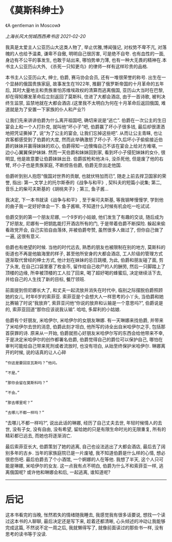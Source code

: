 # 《莫斯科绅士》

《A gentleman in Moscow》

*上海长风大悦城西西弗书店 2021-02-20*

我真是太爱主人公亚历山大这类人物了, 举止优雅,博闻强记, 对权势不卑不亢, 对落魄的人也给予温柔, 谦卑不自傲, 明明自己很厉害, 可是绝不自夸. 也有血性的一面, 身边有不公平的事发生, 也敢于站出来, 哪怕势单力薄, 也有一种大无畏的精神在.本书主人公亚历山大外, 《杀死一只知更鸟》的律师一样有这样珍贵的品格.

本书主人公亚历山大, 绅士, 伯爵, 赛马协会会员, 还有一堆很荣誉的称号. 出生在一个显赫的俄国贵族家庭, 故事发生在1922年, 推翻了俄罗斯帝国的十月革命的五年后, 其时大量地主和贵族害怕苏维埃政权的清算而逃离俄国, 亚历山大当时在巴黎, 却在得知爆发革命后立刻返回了莫斯科, 住进了大都会酒店, 由于一首诗歌, 被判决终生监禁, 监禁地就在大都会酒店.(这里我不太明白为何在十月革命后返回俄国, 难道就是为了安置一下家族的仆人和产业?)

让我们先来讲讲伯爵为什么离开祖国吧, 确切来说是“逃亡”. 伯爵在一次公主的生日宴会上和一个人打扑克, 就叫他“坏小子”吧, 伯爵赢了坏小子很多钱, 最后却很潇洒地把凭证撕掉了, 说“为了公主的宴会, 让我们忘掉这些吧”. 从而让公主青睐, 也让宾客都感受到了伯爵的大度, 然而此举确激怒了坏小子. 不久后坏小子偷偷接近伯爵的妹妹并赢得妹妹的欢心, 伯爵得知一边懊悔自己不该在宴会上给对方难堪, 一边小心翼翼保护妹妹. 然而一天伯爵和妹妹回到家, 看到坏小子侵犯妹妹的女仆, 很明显, 他是故意要让伯爵妹妹出丑. 伯爵拔枪和他决斗, 没杀死他, 但是废了他的右臂, 坏小子也是贵族家庭, 不断控告伯爵, 伯爵无奈出走他国.

伯爵听到别人抱怨“俄国对世界的贡献, 也就伏特加而已”, 随走上前去捍卫国家的荣誉, 指出: 第一,文学上的托尔斯泰的《战争与和平》, 契科夫的短篇小说集; 第二, 音乐上的柴可夫斯基的《胡桃夹子》; 第三, 鱼子酱...

我决定, 下一本书就读《战争与和平》, 至于柴可夫斯基, 等我钢琴慢慢学, 学到他的曲子我一定好好体会一下. 鱼子酱嘛, 不知道什么时候有机会吃一吃试试.

伯爵交到的第一个朋友尼娜, 一个9岁的小姑娘, 他们发生了有趣的交谈, 随后成为了好朋友, 尼娜有一把钥匙能打开酒店所有的门, 于是带着伯爵不断探险. 躲起来偷看政党开会, 自己实验自由落体, 并被伯爵夸赞, 虽然很多人做过了, 但你自己做了一遍, 这很有意义.


伯爵也有绝望的时候. 当他的时代远去, 熟悉的朋友也被限制在别的地方, 莫斯科的街道也不再是他脑海里的样子, 甚至他所安身的大都会酒店, 工人阶级的管理方式逐渐取代曾经的绅士方式, 他计划在妹妹的忌日跳楼, 为此, 伯爵和朋友碰了面, 剪了头发, 在自己口袋里塞了枚金币, 留作给自己收尸的人的酬劳, 然后一只脚踏上了顶楼的边缘, 所幸被顶楼的工人拉了回来, 喝了超好喝的蜂蜜后, 决定继续活下去, 并给自己的人生找了新的目标, 餐厅领班.

 前面提到但尼娜长大了, 和丈夫一起流放并消失在时代中, 临别之际摆脱伯爵照顾她的女儿, 时年6岁的索菲亚. 索菲亚是个会想大人一样思考的小丫头, 当伯爵和她比赛输了时说“我放弃”, 索菲亚问他“你说的放弃和认输是一个意思吗?”, 伯爵说是的, 索菲亚回道“那你应该说我认输”. 哈哈, 多犀利的小姑娘.

 伯爵有个好朋友, 米哈伊尔, 米哈伊尔的女朋友琳娜. 有一天琳娜来找伯爵, 并带来了米哈伊尔去世的消息, 伯爵此刻才坦白, 他所写的诗全出自米哈伊尔之手, 包括那首获罪的诗. 原来从一开始, 伯爵就担心好朋友米哈伊尔写的东西会给他带来不幸, 于是决定米哈伊尔的创作都署名伯爵, 伯爵觉得自己的爵位可以保护自己, 哪怕在审判可能给自己带来死刑或者流放时, 也没有坦白, 从始至终保护米哈伊尔. 琳娜离开的时候, 说的话真的让人心碎

 
```
“你这是要回亚瓦斯吗？”他问。

“不是。”

“那你会留在莫斯科吗？”

“不会。”

“那去哪里呢？”

“去哪儿不都一样吗？”
```

“去哪儿不都一样吗?”, 说出此话的琳娜, 经历了自己丈夫去世, 年轻时候情人的去世, 没有子女, 没有自由, 没有希望, 留给她的只是有限生命时光的无限重复, 所有的精彩都已远去, 而她也将逐渐消亡.

最后索菲亚长大, 伯爵策划了她的逃离, 自己也设法逃出了大都会酒店, 最后去了阔别多年的古乡. 当年的家族庭院已是一片废墟, 我不知道伯爵是什么样的心情, 想必很悲伤吧. 最后伯爵去了个小酒馆, 一个婀娜的人在等他. 我想了半天, 这个人只可能是琳娜, 米哈伊尔的女友. 这一点我有点不明白, 伯爵为什么不和索菲亚一样, 逃离俄国呢? 或许他和琳娜会和后, 一起逃离, 谁知道呢?

---

# 后记

这本书看完的当晚, 怅然若失的情绪随我睡去, 我感觉我有很多话要说, 想找一个读过这本书的人聊聊, 最后决定还是写下来, 趁着还都清晰, 心头倾述的冲动让我能够完成这篇, 不然说不定一周之后, 我就懒得写了, 就像前面读过的那些书一样, 没有思考的读书等于没读.







